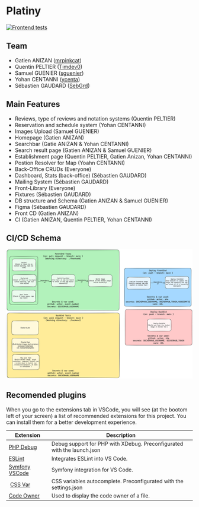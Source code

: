# Platiny
[![Frontend tests](https://github.com/ESGI-69/challenge-5A-S1/actions/workflows/frontend.yml/badge.svg)](https://github.com/ESGI-69/challenge-5A-S1/actions/workflows/frontend.yml)

## Team
- Gatien ANIZAN ([mrpinkcat](https://github.com/mrpinkcat))
- Quentin PELTIER ([Timdev0](https://github.com/Timdev0))
- Samuel GUENIER ([sguenier](https://github.com/sguenier))
- Yohan CENTANNI ([ycenta](https://github.com/ycenta))
- Sébastien GAUDARD ([SebGrd](https://github.com/SebGrd))

## Main Features
- Reviews, type of reviews and notation systems (Quentin PELTIER)
- Reservation and schedule system (Yohan CENTANNI)
- Images Upload (Samuel GUENIER)
- Homepage (Gatien ANIZAN)
- Searchbar (Gatie ANIZAN & Yohan CENTANNI)
- Search result page (Gatien ANIZAN & Samuel GUENIER) 
- Establishment page (Quentin PELTIER, Gatien Anizan, Yohan CENTANNI)
- Postion Resolver for Map (Yoahn CENTANNI)
- Back-Office CRUDs (Everyone)
- Dashboard, Stats (back-office) (Sébastien GAUDARD)
- Mailing System (Sébastien GAUDARD)
- Front-Library (Everyone)
- Fixtures (Sébastien GAUDARD)
- DB structure and Schema (Gatien ANIZAN & Samuel GUENIER)
- Figma (Sébastien GAUDARD)
- Front CD (Gatien ANIZAN)
- CI (Gatien ANIZAN, Quentin PELTIER, Yohan CENTANNI)

## CI/CD Schema
![CI/CID Schema img](./assets/ci-cd.png)

## Recomended plugins

When you go to the extensions tab in VSCode, you will see (at the bootom left of your screen) a list of recommended extensions for this project. You can install them for a better development experience.

| Extension | Description |
| --- | --- |
| [PHP Debug](https://marketplace.visualstudio.com/items?itemName=xdebug.php-debug) | Debug support for PHP with XDebug. Preconfigurated with the launch.json |
| [ESLint](https://marketplace.visualstudio.com/items?itemName=dbaeumer.vscode-eslint) | Integrates ESLint into VS Code. |
| [Symfony VSCode](https://marketplace.visualstudio.com/items?itemName=thenouillet.symfony-vscode) | Symfony integration for VS Code. |
| [CSS Var](https://marketplace.visualstudio.com/items?itemName=phoenisx.cssvar) | CSS variables autocomplete. Preconfigurated with the settings.json |
| [Code Owner](https://marketplace.visualstudio.com/items?itemName=jasonnutter.vscode-codeowners) | Used to display the code owner of a file. |
